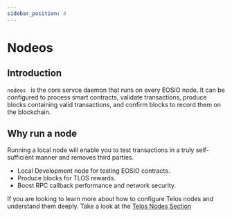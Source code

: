 ```yaml
---
sidebar_position: 4
---
```


# Nodeos

## Introduction

```nodeos ``` is the core servce daemon that runs on every EOSIO node. It can be configured to process smart contracts, validate transactions, produce blocks containing valid transactions, and confirm blocks to record them on the blockchain.

## Why run a node 
Running a local node will enable you to test transactions in a truly self-sufficient manner and removes third parties. 

- Local Development node for testing EOSIO contracts.
- Produce blocks for TLOS rewards. 
- Boost RPC callback performance and network security. 


If you are looking to learn more about how to configure Telos nodes and understand them deeply. Take a look at the [Telos Nodes Section](/nodes)